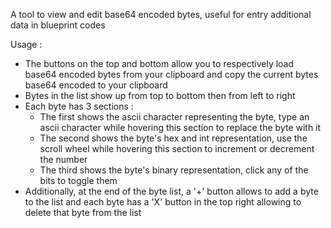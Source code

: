 A tool to view and edit base64 encoded bytes, useful for entry additional data in blueprint codes

Usage :
- The buttons on the top and bottom allow you to respectively load base64 encoded bytes from your clipboard and copy the current bytes base64 encoded to your clipboard
- Bytes in the list show up from top to bottom then from left to right
- Each byte has 3 sections :
  - The first shows the ascii character representing the byte, type an ascii character while hovering this section to replace the byte with it
  - The second shows the byte's hex and int representation, use the scroll wheel while hovering this section to increment or decrement the number
  - The third shows the byte's binary representation, click any of the bits to toggle them
- Additionally, at the end of the byte list, a '+' button allows to add a byte to the list and each byte has a 'X' button in the top right allowing to delete that byte from the list